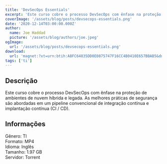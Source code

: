 ```yaml
---
title: 'DevSecOps Essentials'
excerpt: 'Este curso cobre o processo DevSecOps com ênfase na proteção de ambientes de nuvem híbrida e legada. As melhores práticas de segurança são abordadas em um pipeline convencional de integração contínua e implantação contínua (CI / CD). Informações  Gênero: TI Formato: MP4<br'
coverImage: '/assets/blog/posts/devsecops-essentials.png'
date: '2020-12-14T03:00:00.000Z'
author:
  name: Joe Haddad
  picture: '/assets/blog/authors/joe.jpeg'
ogImage:
  url: '/assets/blog/posts/devsecops-essentials.png'
download:
  url: 'magnet:?xt=urn:btih:A8FC64835DD0E0875747F16CC4B0410E657BBAB5&dn=Linux%20Academy%20-%20DevSecOps%20Essentials&tr=udp%3a%2f%2ftracker.openbittorrent.com%3a1337%2fannounce&tr=udp%3a%2f%2ftracker.opentrackr.org%3a1337%2fannounce'
tags: ['ti']
---
```

<h2>Descrição</h2>
<p></p><p>Este curso cobre o processo DevSecOps com ênfase na proteção de ambientes de nuvem híbrida e legada. As melhores práticas de segurança são abordadas em um pipeline convencional de integração contínua e implantação contínua (CI / CD).</p><h2>Informações</h2><p>Gênero: TI<br/>Formato: MP4<br/>Idioma: Inglês<br/>Tamanho: 1.97 GB<br/>Servidor: Torrent</p>